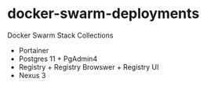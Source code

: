 # docker-swarm-deployments
Docker Swarm Stack Collections

* Portainer
* Postgres 11 + PgAdmin4
* Registry + Registry Browswer + Registry UI
* Nexus 3